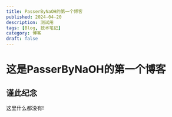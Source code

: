 ```yaml
---
title: PasserByNaOH的第一个博客
published: 2024-04-20
description: 测试用
tags: [Blog, 技术笔记]
category: 博客
draft: false
---
```


# 这是PasserByNaOH的第一个博客

## 谨此纪念

这里什么都没有!

